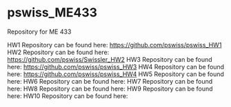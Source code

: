 # pswiss_ME433
Repository for ME 433

HW1 Repository can be found here: https://github.com/pswiss/pswiss_HW1
HW2 Repository can be found here: https://github.com/pswiss/Swissler_HW2
HW3 Repository can be found here: https://github.com/pswiss/pswiss_HW3
HW4 Repository can be found here: https://github.com/pswiss/pswiss_HW4
HW5 Repository can be found here:
HW6 Repository can be found here:
HW7 Repository can be found here:
HW8 Repository can be found here:
HW9 Repository can be found here:
HW10 Repository can be found here:
